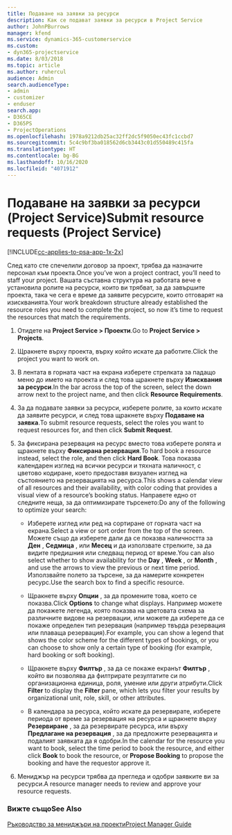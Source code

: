 ```yaml
---
title: Подаване на заявки за ресурси
description: Как се подават заявки за ресурси в Project Service
author: JohnPBurrows
manager: kfend
ms.service: dynamics-365-customerservice
ms.custom:
- dyn365-projectservice
ms.date: 8/03/2018
ms.topic: article
ms.author: ruhercul
audience: Admin
search.audienceType:
- admin
- customizer
- enduser
search.app:
- D365CE
- D365PS
- ProjectOperations
ms.openlocfilehash: 1978a9212db25ac32ff2dc5f9050ec43fc1ccbd7
ms.sourcegitcommit: 5c4c9bf3ba018562d6cb3443c01d550489c415fa
ms.translationtype: HT
ms.contentlocale: bg-BG
ms.lasthandoff: 10/16/2020
ms.locfileid: "4071912"
---
```

# <a name="submit-resource-requests-project-service"></a><span data-ttu-id="9603e-103">Подаване на заявки за ресурси (Project Service)</span><span class="sxs-lookup"><span data-stu-id="9603e-103">Submit resource requests (Project Service)</span></span>

[!INCLUDE[cc-applies-to-psa-app-1x-2x](../includes/cc-applies-to-psa-app-1x-2x.md)]

<span data-ttu-id="9603e-104">След като сте спечелили договор за проект, трябва да назначите персонал към проекта.</span><span class="sxs-lookup"><span data-stu-id="9603e-104">Once you’ve won a project contract, you’ll need to staff your project.</span></span> <span data-ttu-id="9603e-105">Вашата съставна структура на работата вече е установила ролите на ресурси, които ви трябват, за да завършите проекта, така че сега е време да заявите ресурсите, които отговарят на изискванията.</span><span class="sxs-lookup"><span data-stu-id="9603e-105">Your work breakdown structure already established the resource roles you need to complete the project, so now it’s time to request the resources that match the requirements.</span></span>  
  
1.  <span data-ttu-id="9603e-106">Отидете на **Project Service > Проекти**.</span><span class="sxs-lookup"><span data-stu-id="9603e-106">Go to **Project Service > Projects**.</span></span>  
  
2.  <span data-ttu-id="9603e-107">Щракнете върху проекта, върху който искате да работите.</span><span class="sxs-lookup"><span data-stu-id="9603e-107">Click the project you want to work on.</span></span>  
  
3.  <span data-ttu-id="9603e-108">В лентата в горната част на екрана изберете стрелката за падащо меню до името на проекта и след това щракнете върху **Изисквания за ресурси**.</span><span class="sxs-lookup"><span data-stu-id="9603e-108">In the bar across the top of the screen, select the down arrow next to the project name, and then click **Resource Requirements**.</span></span>  
  
4.  <span data-ttu-id="9603e-109">За да подавате заявки за ресурси, изберете ролите, за които искате да заявите ресурси, и след това щракнете върху **Подаване на заявка**.</span><span class="sxs-lookup"><span data-stu-id="9603e-109">To submit resource requests, select the roles you want to request resources for, and then click **Submit Request**.</span></span>  
  
5.  <span data-ttu-id="9603e-110">За фиксирана резервация на ресурс вместо това изберете ролята и щракнете върху **Фиксирана резервация**.</span><span class="sxs-lookup"><span data-stu-id="9603e-110">To hard book a resource instead, select the role, and then click **Hard Book**.</span></span> <span data-ttu-id="9603e-111">Това показва календарен изглед на всички ресурси и тяхната наличност, с цветово кодиране, което предоставя визуален изглед на състоянието на резервацията на ресурса.</span><span class="sxs-lookup"><span data-stu-id="9603e-111">This shows a calendar view of all resources and their availability, with color coding that provides a visual view of a resource’s booking status.</span></span> <span data-ttu-id="9603e-112">Направете едно от следните неща, за да оптимизирате търсенето:</span><span class="sxs-lookup"><span data-stu-id="9603e-112">Do any of the following to optimize your search:</span></span>  
  
    -   <span data-ttu-id="9603e-113">Изберете изглед или ред на сортиране от горната част на екрана.</span><span class="sxs-lookup"><span data-stu-id="9603e-113">Select a view or sort order from the top of the screen.</span></span> <span data-ttu-id="9603e-114">Можете също да изберете дали да се показва наличността за **Ден** , **Седмица** , или **Месец** и да използвате стрелките, за да видите предишния или следващ период от време.</span><span class="sxs-lookup"><span data-stu-id="9603e-114">You can also select whether to show availability for the **Day** , **Week** , or **Month** , and use the arrows to view the previous or next time period.</span></span> <span data-ttu-id="9603e-115">Използвайте полето за търсене, за да намерите конкретен ресурс.</span><span class="sxs-lookup"><span data-stu-id="9603e-115">Use the search box to find a specific resource.</span></span>  
  
    -   <span data-ttu-id="9603e-116">Щракнете върху **Опции** , за да промените това, което се показва.</span><span class="sxs-lookup"><span data-stu-id="9603e-116">Click **Options** to change what displays.</span></span> <span data-ttu-id="9603e-117">Например можете да покажете легенда, която показва на цветовата схема за различните видове на резервации, или можете да изберете да се покаже определен тип резервация (например твърда резервация или плаваща резервация).</span><span class="sxs-lookup"><span data-stu-id="9603e-117">For example, you can show a legend that shows the color scheme for the different types of bookings, or you can choose to show only a certain type of booking (for example, hard booking or soft booking).</span></span>  
  
    -   <span data-ttu-id="9603e-118">Щракнете върху **Филтър** , за да се покаже екранът **Филтър** , който ви позволява да филтрирате резултатите си по организационна единица, роля, умение или други атрибути.</span><span class="sxs-lookup"><span data-stu-id="9603e-118">Click **Filter** to display the **Filter** pane, which lets you filter your results by organizational unit, role, skill, or other attributes.</span></span>  
  
    -   <span data-ttu-id="9603e-119">В календара за ресурса, който искате да резервирате, изберете периода от време за резервация на ресурса и щракнете върху **Резервиране** , за да резервирате ресурса, или върху **Предлагане на резервация** , за да предложите резервацията и подалият заявката да я одобри.</span><span class="sxs-lookup"><span data-stu-id="9603e-119">In the calendar for the resource you want to book, select the time period to book the resource, and either click **Book** to book the resource, or **Propose Booking** to propose the booking and have the requestor approve it.</span></span>  
  
6.  <span data-ttu-id="9603e-120">Мениджър на ресурси трябва да прегледа и одобри заявките ви за ресурси.</span><span class="sxs-lookup"><span data-stu-id="9603e-120">A resource manager needs to review and approve your resource requests.</span></span>  
  
### <a name="see-also"></a><span data-ttu-id="9603e-121">Вижте също</span><span class="sxs-lookup"><span data-stu-id="9603e-121">See Also</span></span>  
 [<span data-ttu-id="9603e-122">Ръководство за мениджъри на проекти</span><span class="sxs-lookup"><span data-stu-id="9603e-122">Project Manager Guide</span></span>](../psa/project-manager-guide.md)

